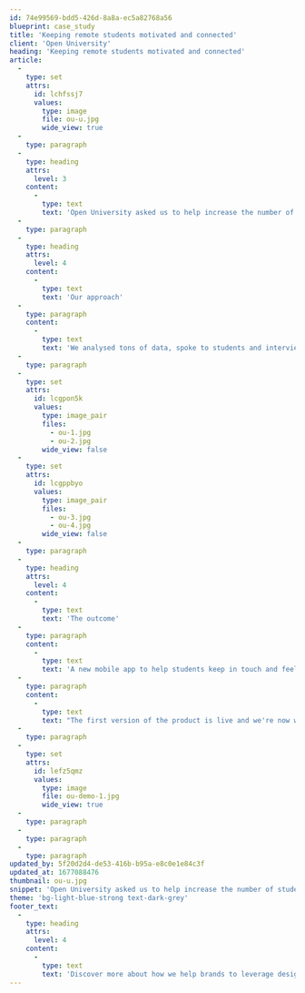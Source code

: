 ```yaml
---
id: 74e99569-bdd5-426d-8a8a-ec5a82768a56
blueprint: case_study
title: 'Keeping remote students motivated and connected'
client: 'Open University'
heading: 'Keeping remote students motivated and connected'
article:
  -
    type: set
    attrs:
      id: lchfssj7
      values:
        type: image
        file: ou-u.jpg
        wide_view: true
  -
    type: paragraph
  -
    type: heading
    attrs:
      level: 3
    content:
      -
        type: text
        text: 'Open University asked us to help increase the number of students that complete their courses and achieve their goals.'
  -
    type: paragraph
  -
    type: heading
    attrs:
      level: 4
    content:
      -
        type: text
        text: 'Our approach'
  -
    type: paragraph
    content:
      -
        type: text
        text: 'We analysed tons of data, spoke to students and interviewed staff across the OU to spot where the opportunities lay. Working with the hand-picked project team, we came up with new ways to solve the known issues and prioritised them for impact. Proposition development, Design Sprint, prototype and test.'
  -
    type: paragraph
  -
    type: set
    attrs:
      id: lcgpon5k
      values:
        type: image_pair
        files:
          - ou-1.jpg
          - ou-2.jpg
        wide_view: false
  -
    type: set
    attrs:
      id: lcgppbyo
      values:
        type: image_pair
        files:
          - ou-3.jpg
          - ou-4.jpg
        wide_view: false
  -
    type: paragraph
  -
    type: heading
    attrs:
      level: 4
    content:
      -
        type: text
        text: 'The outcome'
  -
    type: paragraph
    content:
      -
        type: text
        text: 'A new mobile app to help students keep in touch and feel connected in an often isolated learning experience. A validated prototype, a business case and a prioritised roadmap for development.'
  -
    type: paragraph
    content:
      -
        type: text
        text: "The first version of the product is live and we're now working on new ways for students to interact with the university, their course and the content in the most frictionless way possible."
  -
    type: paragraph
  -
    type: set
    attrs:
      id: lefz5qmz
      values:
        type: image
        file: ou-demo-1.jpg
        wide_view: true
  -
    type: paragraph
  -
    type: paragraph
  -
    type: paragraph
updated_by: 5f20d2d4-de53-416b-b95a-e8c0e1e84c3f
updated_at: 1677088476
thumbnail: ou-u.jpg
snippet: 'Open University asked us to help increase the number of students that complete their courses and achieve their goals.'
theme: 'bg-light-blue-strong text-dark-grey'
footer_text:
  -
    type: heading
    attrs:
      level: 4
    content:
      -
        type: text
        text: 'Discover more about how we help brands to leverage design and technology to build deeper human connections.'
---
```

